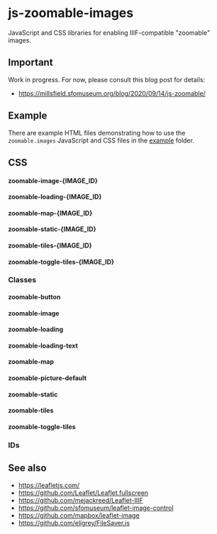 # js-zoomable-images

JavaScript and CSS libraries for enabling IIIF-compatible "zoomable" images.

## Important

Work in progress. For now, please consult this blog post for details:

* https://millsfield.sfomuseum.org/blog/2020/09/14/js-zoomable/ 

## Example

There are example HTML files demonstrating how to use the `zoomable.images` JavaScript and CSS files in the [example](example) folder.

## CSS

#### zoomable-image-{IMAGE_ID}

#### zoomable-loading-{IMAGE_ID}

#### zoomable-map-{IMAGE_ID}

#### zoomable-static-{IMAGE_ID}

#### zoomable-tiles-{IMAGE_ID}

#### zoomable-toggle-tiles-{IMAGE_ID}

### Classes

#### zoomable-button

#### zoomable-image

#### zoomable-loading

#### zoomable-loading-text

#### zoomable-map

#### zoomable-picture-default

#### zoomable-static

#### zoomable-tiles

#### zoomable-toggle-tiles

### IDs

## See also

* https://leafletjs.com/
* https://github.com/Leaflet/Leaflet.fullscreen
* https://github.com/mejackreed/Leaflet-IIIF
* https://github.com/sfomuseum/leaflet-image-control
* https://github.com/mapbox/leaflet-image
* https://github.com/eligrey/FileSaver.js